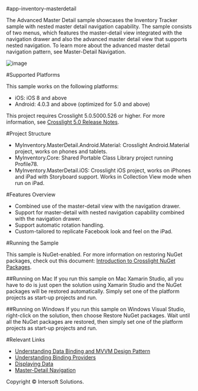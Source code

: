 #app-inventory-masterdetail

The Advanced Master Detail sample showcases the Inventory Tracker sample with nested master detail navigation capability. The sample consists of two menus, which features the master-detail view integrated with the navigation drawer and also the advanced master detail view that supports nested navigation. To learn more about the advanced master detail navigation pattern, see Master-Detail Navigation.

![image](http://developer.intersoftsolutions.com/download/attachments/6589748/AdvancedMaster.png?version=1&modificationDate=1456827240397&api=v2)

#Supported Platforms

This sample works on the following platforms:

* iOS: iOS 8 and above
* Android: 4.0.3 and above (optimized for 5.0 and above)

This project requires Crosslight 5.0.5000.526 or higher. For more information, see [Crosslight 5.0 Release Notes](http://developer.intersoftsolutions.com/display/crosslight/Crosslight+5.0+Release+Notes).


#Project Structure

* MyInventory.MasterDetail.Android.Material: Crosslight Android.Material project, works on phones and tablets.
* MyInventory.Core: Shared Portable Class Library project running Profile78.
* MyInventory.MasterDetail.iOS: Crosslight iOS project, works on iPhones and iPad with Storyboard support. Works in Collection View mode when run on iPad.

#Features Overview

* Combined use of the master-detail view with the navigation drawer.
* Support for master-detail with nested navigation capability combined with the navigation drawer.
* Support automatic rotation handling.
* Custom-tailored to replicate Facebook look and feel on the iPad. 

#Running the Sample

This sample is NuGet-enabled. For more information on restoring NuGet packages, check out this document: [Introduction to Crosslight NuGet Packages](http://developer.intersoftsolutions.com/display/crosslight/Introduction+to+Crosslight+NuGet+Packages#IntroductiontoCrosslightNuGetPackages-RestoringCrosslightPackages).

##Running on Mac
If you run this sample on Mac Xamarin Studio, all you have to do is just open the solution using Xamarin Studio and the NuGet packages will be restored automatically. Simply set one of the platform projects as start-up projects and run.

##Running on Windows
If you run this sample on Windows Visual Studio, right-click on the solution, then choose Restore NuGet packages. Wait until all the NuGet packages are restored, then simply set one of the platform projects as start-up projects and run.

#Relevant Links
* [Understanding Data Binding and MVVM Design Pattern](http://developer.intersoftsolutions.com/display/crosslight/Understanding+Data+Binding+and+MVVM+Design+Pattern)
* [Understanding Binding Providers](http://developer.intersoftsolutions.com/display/crosslight/Understanding+Binding+Providers)
* [Displaying Data](http://developer.intersoftsolutions.com/display/crosslight/Displaying+Data)
* [Master-Detail Navigation](http://developer.intersoftsolutions.com/display/crosslight/Master-Detail+Navigation)


Copyright © Intersoft Solutions.

